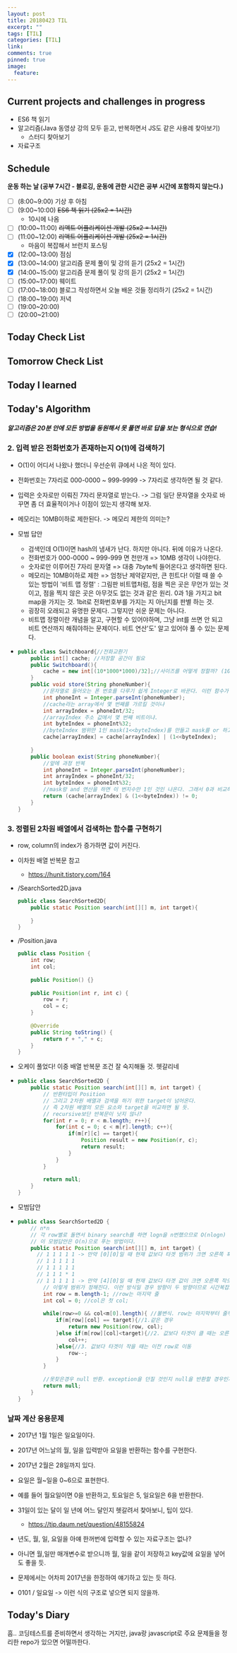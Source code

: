 ```yaml
---
layout: post
title: 20180423 TIL
excerpt: ""
tags: [TIL]
categories: [TIL]
link:
comments: true
pinned: true
image:
  feature:
---
```


## Current projects and challenges in progress

- ES6 책 읽기
- 알고리즘(Java 동영상 강의 모두 듣고, 반복하면서 JS도 같은 사용례 찾아보기)
  - 스터디 찾아보기
- 자료구조

## Schedule

**운동 하는 날 (공부 7시간 - 블로깅, 운동에 관한 시간은 공부 시간에 포함하지 않는다.)**

- [ ] (8:00~9:00) 기상 후 아침 
- [ ] (9:00~10:00) ~~ES6 책 읽기  (25x2 = 1시간)~~
  - 10시에 나옴
- [ ] (10:00~11:00) ~~리액트 어플리케이션 개발 (25x2 = 1시간)~~
- [ ] (11:00~12:00) ~~리액트 어플리케이션 개발 (25x2 = 1시간)~~
  - 마음이 복잡해서 브런치 포스팅
- [x] (12:00~13:00) 점심 
- [x] (13:00~14:00) 알고리즘 문제 풀이 및 강의 듣기 (25x2 = 1시간)
- [x] (14:00~15:00) 알고리즘 문제 풀이 및 강의 듣기 (25x2 = 1시간)
- [ ] (15:00~17:00) 웨이트
- [ ] (17:00~18:00) 블로그 작성하면서 오늘 배운 것들 정리하기 (25x2 = 1시간) 
- [ ] (18:00~19:00) 저녁 
- [ ] (19:00~20:00)
- [ ] (20:00~21:00)

## Today Check List



## Tomorrow Check List



## Today I learned



## Today's Algorithm

##### 알고리즘은 20분 안에 모든 방법을 동원해서 못 풀면 바로 답을 보는 형식으로 연습!



### 2. 입력 받은 전화번호가 존재하는지 O(1)에 검색하기

- O(1)이 어디서 나왔나 했더니 우선순위 큐에서 나온 적이 있다.


- 전화번호는 7자리로 000-0000 ~ 999-9999 -> 7자리로 생각하면 될 것 같다.

- 입력은 숫자로만 이뤄진 7자리 문자열로 받는다. -> 그럼 일단 문자열을 숫자로 바꾸면 좀 더 효율적이거나 이점이 있는지 생각해 보자.

- 메모리는 10MB이하로 제한된다. -> 메모리 제한의 의미는?

- 모범 답안

  - 검색인데 O(1)이면 hash의 냄새가 난다. 하지만 아니다. 뒤에 이유가 나온다.
  - 전화번호가 000-0000 ~ 999-999 면 천만개 => 10MB 생각이 나야한다.
  - 숫자로만 이루어진 7자리 문자열 => 대충 7byte씩 들어온다고 생각하면 된다.
  - 메모리는 10MB이하로 제한 => 엄청난 제약같지만, 큰 힌트다! 이럴 때 쓸 수 있는 방법이 '비트 맵 정렬' : 그림판 비트맵처럼, 점을 찍은 곳은 무언가 있는 것이고, 점을 찍지 않은 곳은 아무것도 없는 것과 같은 원리. 0과 1을 가지고 bit map을 가지는 것. 1bit로 전화번호부를 가지는 지 아닌지를 판별 하는 것.
  - 굉장히 오래되고 유명한 문제다. 그렇지만 쉬운 문제는 아니다.
  - 비트맵 정렬이란 개념을 알고, 구현할 수 있어야하며, 그냥 int를 쓰면 안 되고 비트 연산까지 해줘야하는 문제이다. 비트 연산'도' 알고 있어야 풀 수 있는 문제다.

- ~~~java
  public class Switchboard{//전화교환기
      public int[] cache; //저장할 공간이 필요
      public Switchboard(){
          cache = new int[(10*1000*1000)/32];//사이즈를 어떻게 정할까? (10*1000*1000)으로 사이즈가 10MB면 int가 4byte이므로 40MB가 되어 메모리 10MB를 넘어가버린다. integer는 4Byte이므로 32bit이다. 따라서 32로 나누면 된다. 왜? Integer안에 전화번호 32개 넣을 수 있다. 000...00001 은 첫 번째 전화 번호 000-0001가 있다는 얘기이고, 000...00010 면 두 번째 전화번호 000-0002가 있다는 얘기이다. 이런식으로 진행하여 999-9999까지 넣는 것. 2^32면 충분히 천만개를 넘으므로 모두 표현이 가능하다.
      }
      public void store(String phoneNumber){
          //문자열로 들어오는 폰 번호를 다루기 쉽게 Integer로 바꾼다. 이런 함수가 기억이 안나면 면접관한테 물어보자.
          int phoneInt = Integer.parseInt(phoneNumber);
          //cache라는 array에서 몇 번째를 가르킬 것이냐
          int arrayIndex = phoneInt/32;
          //arrayIndex 주소 값에서 몇 번째 비트이냐.
          int byteIndex = phoneInt%32;
          //byteIndex 범위만 1인 mask(1<<byteIndex)를 만들고 mask를 or 하고 쉬프트연산 하면 된다.
          cache[arrayIndex] = cache[arrayIndex] | (1<<byteIndex);
          
      }
      public boolean exist(String phoneNumber){
          //앞에 과정 반복
          int phoneInt = Integer.parseInt(phoneNumber);
          int arrayIndex = phoneInt/32;
          int byteIndex = phoneInt%32;
          //mask랑 and 연산을 하면 이 번지수만 1인 것인 나온다. 그래서 0과 비교하여 존재하는지 아닌지를 판단하여 반환
          return (cache[arrayIndex] & (1<<byteIndex)) != 0;
      }
  }
  ~~~



### 3. 정렬된 2차원 배열에서 검색하는 함수를 구현하기

* row, column의 index가 증가하면 값이 커진다.

* 이차원 배열 반복문 참고

  * https://hunit.tistory.com/164

* /SearchSorted2D.java

  ~~~java
  public class SearchSorted2D{
      public static Position search(int[][] m, int target){
          
      }
  }
  ~~~

* /Position.java

  ~~~java
  public class Position {
      int row;
      int col;
      
      public Position() {}
      
      public Position(int r, int c) {
          row = r;
          col = c;
      }
      
      @Override
      public String toString() {
          return r + "," + c;
      }
  }
  ~~~

* 오케이 풀었다! 이중 배열 반복문 조건 잘 숙지해둘 것. 헷갈리네

* ~~~java
  public class SearchSorted2D {
      public static Position search(int[][] m, int target) {
          // 반환타입이 Position
          // 그리고 2차원 배열과 검색을 하기 위한 target이 넘어온다.
          // 즉 2차원 배열의 모든 요소와 target을 비교하면 될 듯.
          // recursive보단 반복문이 낫지 않나?
          for(int r = 0; r < m.length; r++){
              for(int c = 0; c < m[r].length; c++){
                  if(m[r][c] == target){
                      Position result = new Position(r, c);
                      return result;
                  }
              }
          }
          
          return null;
      }
  }
  ~~~

* 모범답안

* ~~~java
  public class SearchSorted2D {
      // n*n
      // 각 row별로 돌면서 binary search를 하면 logn을 n번했으므로 O(nlogn)
      // 이 모범답안은 O(n)으로 푸는 방법이다.
      public static Position search(int[][] m, int target) {
  		// 1 1 1 1 1 -> 만약 [0][0]일 때 현재 값보다 타겟 범위가 크면 오른쪽 혹은 아래쪽으로 갈 수 있다.
  		// 1 1 1 1 1
  		// 1 1 1 1 1
  		// 1 1 1 * 1
  		// 1 1 1 1 1 -> 만약 [4][0]일 때 현재 값보다 타겟 값이 크면 오른쪽 작으면 위쪽으로 가야한다.       
          // 이렇게 범위가 정해진다. 이런 방식일 경우 방향이 두 방향이므로 시간복잡도는 2n이지만 O(n)이 된다.
          int row = m.length-1; //row는 마지막 줄
          int col = 0; //col은 첫 col;
          
          while(row>=0 && col<m[0].length){ //불변식. row는 마지막부터 줄부터 시작하므로 계속 빼므로 0보다 항상 커야하고, col은 첫 번째부터 시작하므로 col의 마지막 줄 숫자보다 커지지 않도록 제한한다.
              if(m[row][col] == target){//1.같은 경우
                  return new Position(row, col);
              }else if(m[row][col]<target){//2. 값보다 타겟이 클 때는 오른쪽 col으로 이동.
                  col++;
              }else{//3. 값보다 타겟이 작을 때는 이전 row로 이동
                  row--;
              }    
          }
          
          //못찾은경우 null 반환. exception을 던질 것인지 null을 반환할 경우인지 물어볼 것.
          return null;
      }
  }
  ~~~



### 날짜 계산 응용문제

* 2017년 1월 1일은 일요일이다.
* 2017년 어느날의 월, 일을 입력받아 요일을 반환하는 함수를 구현한다.
* 2017년 2월은 28일까지 있다.
* 요일은 월~일을 0~6으로 표현한다.
* 예를 들어 월요일이면 0을 반환하고, 토요일은 5, 일요일은 6을 반환한다.


* 31일이 있는 달이 일 년에 어느 달인지 헷갈려서 찾아보니, 팁이 있다.
  * https://tip.daum.net/question/48155824
* 년도, 월, 일, 요일을 아얘 한꺼번에 입력할 수 있는 자료구조는 없나?
* 아니면 월,일만 매개변수로 받으니까 월, 일을 같이 저장하고 key값에 요일을 넣어도 좋을 듯.
* 문제에서는 어차피 2017년을 한정하여 얘기하고 있는 듯 하다.
* 0101 / 일요일 -> 이런 식의 구조로 넣으면 되지 않을까.



## Today's Diary

흠.. 코딩테스트를 준비하면서 생각하는 거지만, java랑 javascript로 주요 문제들을 정리한 repo가 있으면 어떨까한다.